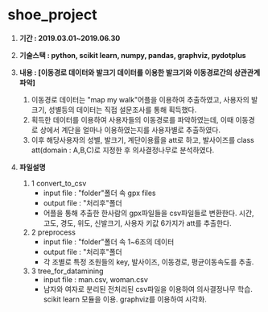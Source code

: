 # shoe_project


1. **기간 : 2019.03.01~2019.06.30**

2. **기술스택 : python, scikit learn, numpy, pandas, graphviz, pydotplus**

3. **내용 : [이동경로 데이터와 발크기 데이터를 이용한 발크기와 이동경로간의 상관관계 파악]**
    1. 이동경로 데이터는 "map my walk"어플을 이용하여 추출하였고, 사용자의 발크기, 성별등의 데이터는 직접 설문조사를 통해 획득했다.  
    2. 획득한 데이터를 이용하여 사용자들의 이동경로를 파악하였는데, 이때 이동경로 상에서 계단을 얼마나 이용하였는지를 사용자별로 추출하였다.  
    3. 이후 해당사용자의 성별, 발크기, 계단이용률을 att로 하고, 발사이즈를 class att(domain : A,B,C)로 지정한 후 의사결정나무로 분석하였다.
  
4. **파일설명**
    1. 1 convert_to_csv  
        - input file  : "folder"폴더 속 gpx files  
        - output file : "처리후"폴더  
        - 어플을 통해 추출한 한사람의 gpx파일들을 csv파일들로 변환한다. 시간, 고도, 경도, 위도, 신발크기, 사용자 키값 6가지가 att를 추출한다. 
    2. 2 preprocess  
        - input file  : "folder"폴더 속 1~6조의 데이터  
        - output file : "처리후"폴더  
        - 각 조별로 특정 조원들의 key, 발사이즈, 이동경로, 평균이동속도를 추출.  
    3. 3 tree_for_datamining  
        - input file  : man.csv, woman.csv  
        - 남자와 여자로 분리된 전처리된 csv파일을 이용하여 의사결정나무 학습. scikit learn 모듈을 이용. graphviz를 이용하여 시각화.  
    
    
